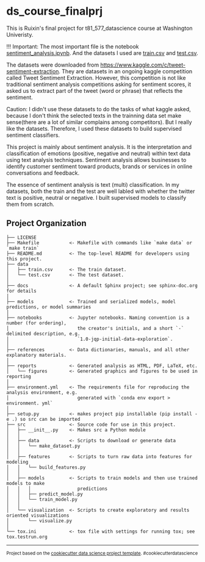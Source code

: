 ds_course_finalprj
==============================
This is Ruixin's final project for t81_577_datascience course at Washington Univeristy. 



!!! Important: The most important file is the notebook [sentiment_analysis.ipynb](https://github.com/ruixinhan/ds_course_finalprj/blob/master/notebooks/sentiment_analysis.ipynb). And the datasets I used are [train.csv](https://github.com/ruixinhan/ds_course_finalprj/blob/master/data/train.csv) and [test.csv](https://github.com/ruixinhan/ds_course_finalprj/blob/master/data/test.csv).



The datasets were downloaded from https://www.kaggle.com/c/tweet-sentiment-extraction. They are datasets in an ongoing kaggle competition called Tweet Sentiment Extraction. However, this competition is not like traditional sentiment analysis competitions asking for sentiment scores, it asked us to extract part of the tweet (word or phrase) that reflects the sentiment.

Caution: I didn't use these datasets to do the tasks of what kaggle asked, because I don't think the selected texts in the trainning data set make sense(there are a lot of similar complains among competitors). But I really like the datasets. Therefore, I used these datasets to build supervised sentiment classifiers.

This project is mainly about sentiment analysis. It is the interpretation and classification of emotions (positive, negative and neutral) within text data using text analysis techniques. Sentiment analysis allows businesses to identify customer sentiment toward products, brands or services in online conversations and feedback.

The essence of sentiment analysis is text (multi) classification. In my datasets, both the train and the test are well labled with whether the twitter text is positive, neutral or negative. I built supervised models to classify them from scratch.


Project Organization
------------

    ├── LICENSE
    ├── Makefile           <- Makefile with commands like `make data` or `make train`
    ├── README.md          <- The top-level README for developers using this project.
    ├── data
    │   ├── train.csv      <- The train dataset.
    │   └── test.csv       <- The test dataset.
    │      
    ├── docs               <- A default Sphinx project; see sphinx-doc.org for details
    │
    ├── models             <- Trained and serialized models, model predictions, or model summaries
    │
    ├── notebooks          <- Jupyter notebooks. Naming convention is a number (for ordering),
    │                         the creator's initials, and a short `-` delimited description, e.g.
    │                         `1.0-jqp-initial-data-exploration`.
    │
    ├── references         <- Data dictionaries, manuals, and all other explanatory materials.
    │
    ├── reports            <- Generated analysis as HTML, PDF, LaTeX, etc.
    │   └── figures        <- Generated graphics and figures to be used in reporting
    │
    ├── environment.yml    <- The requirements file for reproducing the analysis environment, e.g.
    │                         generated with `conda env export > environment. yml`
    │
    ├── setup.py           <- makes project pip installable (pip install -e .) so src can be imported
    ├── src                <- Source code for use in this project.
    │   ├── __init__.py    <- Makes src a Python module
    │   │
    │   ├── data           <- Scripts to download or generate data
    │   │   └── make_dataset.py
    │   │
    │   ├── features       <- Scripts to turn raw data into features for modeling
    │   │   └── build_features.py
    │   │
    │   ├── models         <- Scripts to train models and then use trained models to make
    │   │   │                 predictions
    │   │   ├── predict_model.py
    │   │   └── train_model.py
    │   │
    │   └── visualization  <- Scripts to create exploratory and results oriented visualizations
    │       └── visualize.py
    │
    └── tox.ini            <- tox file with settings for running tox; see tox.testrun.org


--------

<p><small>Project based on the <a target="_blank" href="https://drivendata.github.io/cookiecutter-data-science/">cookiecutter data science project template</a>. #cookiecutterdatascience</small></p>
